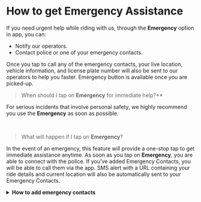 <h1>How to get Emergency Assistance</h1>

If you need urgent help while riding with us, through the **Emergency** option in app, you can:
- Notify our operators.
- Contact police or one of your emergency contacts.

Once you tap to call any of the emergency contacts, your live location, vehicle information, and license plate number will also be sent to our operators to help you faster.
Emergency button is available once you are picked-up.

> When should I tap on **Emergency** for immediate help?**

 For serious incidents that involve personal safety, we highly recommend you use the **Emergency** as soon as possible.

<br>

> What will happen if I tap on **Emergency**?

 In the event of an emergency, this feature will provide a one-stop tap to get immediate assistance anytime. As soon as you tap on **Emergency**, you are able to connect with the police. If you’ve added Emergency Contacts, you will be able to call them via the app.
 SMS alert with a URL containing your ride details and current location will also be automatically sent to your Emergency Contacts.

 <details>

 <summary><b>How to add emergency contacts</b></summary>

 Please take the following steps to add emergency contacts in case you need urgent help:
 1. Open the app.
 2. Head to the app's menu.
 3. Tap **Emergency**.
 4. Tap **Add** button in the top-right corner.
 5. Enter the contact (name and phone number) you want to add. You will also have an option to add contacts directly from your contact list in your phone.
 6. Toggle **Auto-alert** button on. Enabling this option will allow us to send SMS alert automatically to your emergency contacts when you make calls to police or any of the emergency contacts.
 6. Click on **Save** to complete.


 </details>
